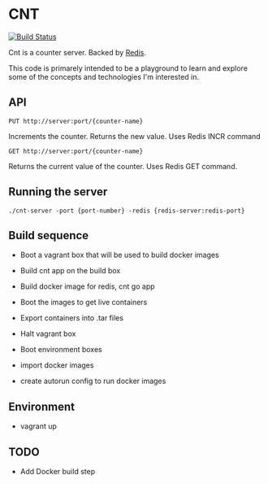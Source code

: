 CNT
===

[![Build Status](https://travis-ci.org/alexissmirnov/cnt.png?branch=master)](https://travis-ci.org/alexissmirnov/cnt)

Cnt is a counter server. Backed by [Redis](http://redis.io).

This code is primarely intended to be a playground to learn and explore some of the concepts and technologies I'm interested in.

API
---
```
PUT http://server:port/{counter-name}
```
Increments the counter. Returns the new value. Uses Redis INCR command

```
GET http://server:port/{counter-name}
```
Returns the current value of the counter. Uses Redis GET command.


Running the server
------------------

```
./cnt-server -port {port-number} -redis {redis-server:redis-port}
```

Build sequence
--------------
- Boot a vagrant box that will be used to build docker images
- Build cnt app on the build box
- Build docker image for redis, cnt go app
- Boot the images to get live containers
- Export containers into .tar files
- Halt vagrant box

- Boot environment boxes
- import docker images
- create autorun config to run docker images


Environment
-----------
- vagrant up



TODO
----
* Add Docker build step

